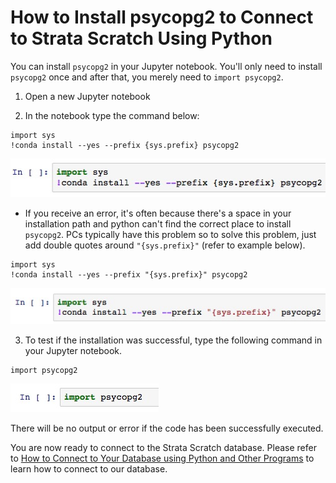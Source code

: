 # How to Install psycopg2 to Connect to Strata Scratch Using Python

You can install `psycopg2` in your Jupyter notebook. You'll only need to install `psycopg2` once and after that, 
you merely need to `import psycopg2`.

1. Open a new Jupyter notebook

2. In the notebook type the command below:

```
import sys
!conda install --yes --prefix {sys.prefix} psycopg2
```
![strata scratch](assets/psycopg2-install-no-quotes.jpg)

- If you receive an error, it's often because there's a space in your installation path and python can't find the correct place to install `psycopg2`. PCs typically have this problem so to solve this problem, just add double quotes around `"{sys.prefix}"` (refer to example below).

```
import sys
!conda install --yes --prefix "{sys.prefix}" psycopg2
```
![strata scratch](assets/psycopg2-install-quotes.jpg)


3. To test if the installation was successful, type the following command in your Jupyter notebook.

```
import psycopg2
```
![strata scratch](assets/test-psycopg2.jpg)

There will be no output or error if the code has been successfully executed. 

You are now ready to connect to the Strata Scratch database. Please refer to [How to Connect to Your Database using Python and Other Programs](https://github.com/stratascratch/stratascratch.github.io/blob/master/guides/how-to-connect-to-the-database-using-python-and-other-programs/how-to-connect-to-the-database-using-python-and-other-programs.md) to learn how to connect to our database.
